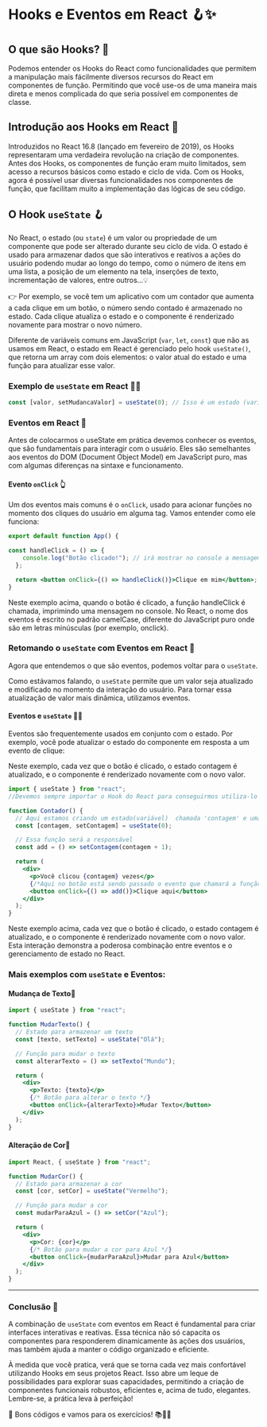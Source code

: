 # Hooks e Eventos em React 🪝✨

## O que são Hooks? 🤔

Podemos entender os Hooks do React como funcionalidades que permitem a manipulação mais fácilmente diversos recursos do React em componentes de função. Permitindo que você use-os de uma maneira mais direta e menos complicada do que seria possível em componentes de classe.

## Introdução aos Hooks em React 🚀

Introduzidos no React 16.8 (lançado em fevereiro de 2019), os Hooks representaram uma verdadeira revolução na criação de componentes. Antes dos Hooks, os componentes de função eram muito limitados, sem acesso a recursos básicos como estado e ciclo de vida. Com os Hooks, agora é possível usar diversas funcionalidades nos componentes de função, que facilitam muito a implementação das lógicas de seu código.

## O Hook `useState` 🪝

No React, o estado (ou `state`) é um valor ou propriedade de um componente que pode ser alterado durante seu ciclo de vida. O estado é usado para armazenar dados que são interativos e reativos a ações do usuário podendo mudar ao longo do tempo, como o número de itens em uma lista, a posição de um elemento na tela, inserções de texto, incrementação de valores, entre outros...💡

👉 Por exemplo, se você tem um aplicativo com um contador que aumenta a cada clique em um botão, o número sendo contado é armazenado no estado. Cada clique atualiza o estado e o componente é renderizado novamente para mostrar o novo número.

Diferente de variáveis comuns em JavaScript (`var`, `let`, `const`) que não as usamos em React, o estado em React é gerenciado pelo hook `useState()`, que retorna um array com dois elementos: o valor atual do estado e uma função para atualizar esse valor.

### Exemplo de `useState` em React 👨‍💻

```jsx
const [valor, setMudancaValor] = useState(0); // Isso é um estado (variável) em React
```

### Eventos em React 🎉

Antes de colocarmos o useState em prática devemos conhecer os eventos, que são fundamentais para interagir com o usuário. Eles são semelhantes aos eventos do DOM (Document Object Model) em JavaScript puro, mas com algumas diferenças na sintaxe e funcionamento.

#### Evento `onClick` 👆

Um dos eventos mais comuns é o `onClick`, usado para acionar funções no momento dos cliques do usuário em alguma tag. Vamos entender como ele funciona:

```jsx
export default function App() {

const handleClick = () => {
    console.log("Botão clicado!"); // irá mostrar no console a mensagem: 'Botão clicado'
  };

  return <button onClick={() => handleClick()}>Clique em mim</button>;
}
```

Neste exemplo acima, quando o botão é clicado, a função handleClick é chamada, imprimindo uma mensagem no console. No React, o nome dos eventos é escrito no padrão camelCase, diferente do JavaScript puro onde são em letras minúsculas (por exemplo, onclick).

### Retomando o `useState` com Eventos em React 🔄

Agora que entendemos o que são eventos, podemos voltar para o `useState`.

Como estávamos falando, o `useState` permite que um valor seja atualizado e modificado no momento da interação do usuário. Para tornar essa atualização de valor mais dinâmica, utilizamos eventos.

#### Eventos e `useState` 🤹‍♂️

Eventos são frequentemente usados em conjunto com o estado. Por exemplo, você pode atualizar o estado do componente em resposta a um evento de clique:

Neste exemplo, cada vez que o botão é clicado, o estado contagem é atualizado, e o componente é renderizado novamente com o novo valor.

```jsx
import { useState } from "react";
//Devemos sempre importar o Hook do React para conseguirmos utiliza-lo

function Contador() {
  // Aqui estamos criando um estado(variável)  chamada 'contagem' e uma função 'setContagem' para atualizar esse estado, que começa com o valor 0
  const [contagem, setContagem] = useState(0);

  // Essa função será a responsável
  const add = () => setContagem(contagem + 1);

  return (
    <div>
      <p>Você clicou {contagem} vezes</p>
      {/*Aqui no botão está sendo passado o evento que chamará a função*/}
      <button onClick={() => add()}>Clique aqui</button>
    </div>
  );
}
```

Neste exemplo acima, cada vez que o botão é clicado, o estado contagem é atualizado, e o componente é renderizado novamente com o novo valor. Esta interação demonstra a poderosa combinação entre eventos e o gerenciamento de estado no React.

### Mais exemplos com `useState` e Eventos:

#### Mudança de Texto🌟

```jsx
import { useState } from "react";

function MudarTexto() {
  // Estado para armazenar um texto
  const [texto, setTexto] = useState("Olá");

  // Função para mudar o texto
  const alterarTexto = () => setTexto("Mundo");

  return (
    <div>
      <p>Texto: {texto}</p>
      {/* Botão para alterar o texto */}
      <button onClick={alterarTexto}>Mudar Texto</button>
    </div>
  );
}
```

#### Alteração de Cor🎨

```jsx
import React, { useState } from "react";

function MudarCor() {
  // Estado para armazenar a cor
  const [cor, setCor] = useState("Vermelho");

  // Função para mudar a cor
  const mudarParaAzul = () => setCor("Azul");

  return (
    <div>
      <p>Cor: {cor}</p>
      {/* Botão para mudar a cor para Azul */}
      <button onClick={mudarParaAzul}>Mudar para Azul</button>
    </div>
  );
}
```
---

### Conclusão 🏁

A combinação de `useState` com eventos em React é fundamental para criar interfaces interativas e reativas. Essa técnica não só capacita os componentes para responderem dinamicamente às ações dos usuários, mas também ajuda a manter o código organizado e eficiente. 

À medida que você pratica, verá que se torna cada vez mais confortável utilizando Hooks em seus projetos React. Isso abre um leque de possibilidades para explorar suas capacidades, permitindo a criação de componentes funcionais robustos, eficientes e, acima de tudo, elegantes. Lembre-se, a prática leva à perfeição!


🚀 Bons códigos e vamos para os exercícios! 📚👨‍💻

